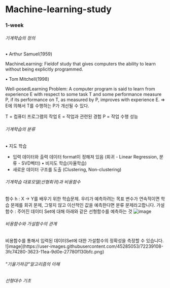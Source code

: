 # Machine-learning-study

<h3>1-week</h3>

<h6>기계학습의 정의</h6>

• Arthur Samuel(1959)

MachineLearning: Fieldof study that gives computers the ability to learn without being explicitly programmed.

• Tom Mitchell(1998)

Well-posedLearning Problem: A computer program is said to learn from experience E with respect to some task T and some performance measure P, if its performance on T, as measured by P, improves with experience E.
=> E에 의해서 T를 수행하는 P가 개선될 수 있다.

T = 컴퓨터 프로그램의 작업
E = 작업과 관련된 경험
P = 작업 수행 성능

<h6>기계학습의 분류</h6>

• 지도 학습
  - 입력 데이터와 출력 데이터 format이 정해져 있음 
  (회귀 - Linear Regression, 분류 - SVD벡터)
• 비지도 학습(자율학습)
  - 새로운 데이터 구조를 도출
  (Clustering, Non-clustering)

<h6>기계학습 대표모델(선형회귀)과 비용함수</h6>

함수 h : X → Y를 배우기 위한 학습문제. 
우리가 예측하려는 목표 변수가 연속적이면 학습 문제를 회귀 문제, 그렇지 않고 이산적인 값을 예측한다면 분류 문제라고합니다.
가설함수 : 주어진 데이터 Set에 대해 아래와 같은 선형함수를 예측하는 것
![image](https://user-images.githubusercontent.com/45285053/72239104-38079e00-3623-11ea-8efb-cf61901c2f5a.png)

<h6>비용함수와 가설함수의 관계</h6>
비용함수를 통해서 입력된 데이터Set에 대한 가설함수의 정확성을 측정할 수 있습니다.
![image](https://user-images.githubusercontent.com/45285053/72239108-3fc74280-3623-11ea-9d0e-27780f130bfc.png)







<h6>"기울기하강"알고리즘의 이해</h6>



<h6>선형대수 기초</h6>
